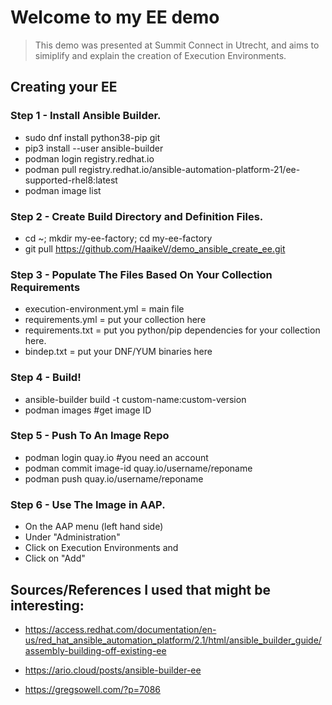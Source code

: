 # Welcome to my EE demo

> This demo was presented at Summit Connect in Utrecht, and aims to simiplify and explain the creation of Execution Environments.

## Creating your EE

### Step 1 - Install Ansible Builder.
- sudo dnf install python38-pip git
- pip3 install --user ansible-builder
- podman login registry.redhat.io 
- podman pull registry.redhat.io/ansible-automation-platform-21/ee-supported-rhel8:latest
- podman image list

### Step 2 - Create Build Directory and Definition Files.
- cd ~; mkdir my-ee-factory; cd my-ee-factory
- git pull https://github.com/HaaikeV/demo_ansible_create_ee.git

### Step 3 - Populate The Files Based On Your Collection Requirements
- execution-environment.yml = main file
- requirements.yml = put your collection here
- requirements.txt = put you python/pip dependencies for your collection here.
- bindep.txt = put your DNF/YUM binaries here

### Step 4 - Build!
- ansible-builder build -t custom-name:custom-version
- podman images #get image ID

### Step 5 - Push To An Image Repo
- podman login quay.io #you need an account
- podman commit image-id quay.io/username/reponame
- podman push quay.io/username/reponame

### Step 6 - Use The Image in AAP.
- On the AAP menu (left hand side)
- Under "Administration"
- Click on Execution Environments and
- Click on "Add"

## Sources/References I used that might be interesting:
- https://access.redhat.com/documentation/en-us/red_hat_ansible_automation_platform/2.1/html/ansible_builder_guide/assembly-building-off-existing-ee

- https://ario.cloud/posts/ansible-builder-ee

- https://gregsowell.com/?p=7086